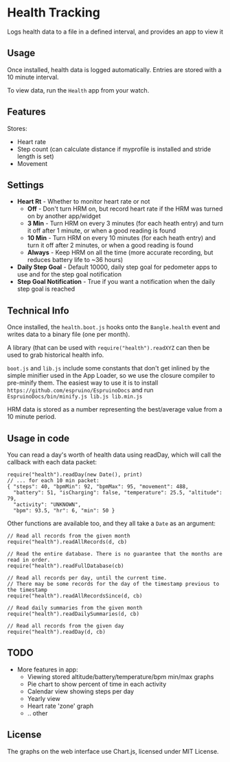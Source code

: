 # Health Tracking

Logs health data to a file in a defined interval, and provides an app to view it

## Usage

Once installed, health data is logged automatically. Entries are stored with a 10 minute interval.

To view data, run the `Health` app from your watch.

## Features

Stores:

* Heart rate
* Step count (can calculate distance if myprofile is installed and stride length is set)
* Movement

## Settings

* **Heart Rt** - Whether to monitor heart rate or not
  * **Off** - Don't turn HRM on, but record heart rate if the HRM was turned on by another app/widget
  * **3 Min** - Turn HRM on every 3 minutes (for each heath entry) and turn it off after 1 minute, or when a good reading is found
  * **10 Min** - Turn HRM on every 10 minutes (for each heath entry) and turn it off after 2 minutes, or when a good reading is found
  * **Always** - Keep HRM on all the time (more accurate recording, but reduces battery life to ~36 hours)
* **Daily Step Goal** - Default 10000, daily step goal for pedometer apps to use and for the step goal notification
* **Step Goal Notification** - True if you want a notification when the daily step goal is reached


## Technical Info

Once installed, the `health.boot.js` hooks onto the `Bangle.health` event and
writes data to a binary file (one per month).

A library (that can be used with `require("health").readXYZ` can then be used
to grab historical health info.

`boot.js` and `lib.js` include some constants that don't get inlined by the simple
minifier used in the App Loader, so we use the closure compiler to pre-minify them.
The easiest way to use it is to install `https://github.com/espruino/EspruinoDocs`
and run `EspruinoDocs/bin/minify.js lib.js lib.min.js`

HRM data is stored as a number representing the best/average value from a 10 minute period.

## Usage in code

You can read a day's worth of health data using readDay, which will call the callback with each data packet:

```JS
require("health").readDay(new Date(), print)
// ... for each 10 min packet:
{ "steps": 40, "bpmMin": 92, "bpmMax": 95, "movement": 488,
  "battery": 51, "isCharging": false, "temperature": 25.5, "altitude": 79,
  "activity": "UNKNOWN",
  "bpm": 93.5, "hr": 6, "min": 50 }
```

Other functions are available too, and they all take a `Date` as an argument:

```JS
// Read all records from the given month
require("health").readAllRecords(d, cb)

// Read the entire database. There is no guarantee that the months are read in order.
require("health").readFullDatabase(cb)

// Read all records per day, until the current time.
// There may be some records for the day of the timestamp previous to the timestamp
require("health").readAllRecordsSince(d, cb)

// Read daily summaries from the given month
require("health").readDailySummaries(d, cb)

// Read all records from the given day
require("health").readDay(d, cb)
```


## TODO

* More features in app:
  * Viewing stored altitude/battery/temperature/bpm min/max graphs
  * Pie chart to show percent of time in each activity
  * Calendar view showing steps per day
  * Yearly view
  * Heart rate 'zone' graph
  * .. other

## License

The graphs on the web interface use Chart.js, licensed under MIT License.
